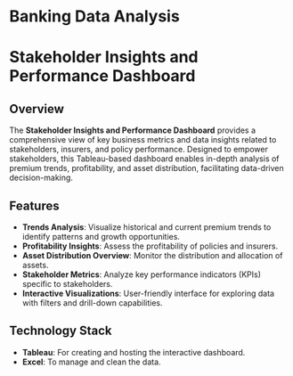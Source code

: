 
# Banking Data Analysis

# Stakeholder Insights and Performance Dashboard

## Overview
The **Stakeholder Insights and Performance Dashboard** provides a comprehensive view of key business metrics and data insights related to stakeholders, insurers, and policy performance. Designed to empower stakeholders, this Tableau-based dashboard enables in-depth analysis of premium trends, profitability, and asset distribution, facilitating data-driven decision-making.

## Features
- **Trends Analysis**: Visualize historical and current premium trends to identify patterns and growth opportunities.
- **Profitability Insights**: Assess the profitability of policies and insurers.
- **Asset Distribution Overview**: Monitor the distribution and allocation of assets.
- **Stakeholder Metrics**: Analyze key performance indicators (KPIs) specific to stakeholders.
- **Interactive Visualizations**: User-friendly interface for exploring data with filters and drill-down capabilities.

## Technology Stack
- **Tableau**: For creating and hosting the interactive dashboard.
- **Excel**: To manage and clean the data.



